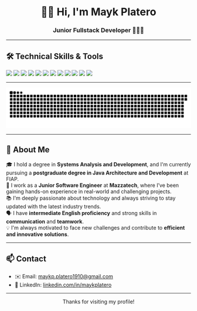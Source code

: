<h1 align="center">👋🏻 Hi, I'm Mayk Platero</h1>

<h3 align="center">Junior Fullstack Developer 👨🏻‍💻</h3>

---

## 🛠️ Technical Skills & Tools

<p align="left">
  <!-- Languages & Frameworks -->
  <img src="https://img.shields.io/badge/Java-ED8B00?style=for-the-badge&logo=java&logoColor=white"/>
  <img src="https://img.shields.io/badge/.NET-512BD4?style=for-the-badge&logo=dotnet&logoColor=white"/>
  <img src="https://img.shields.io/badge/Golang-00ADD8?style=for-the-badge&logo=go&logoColor=white"/>
  <img src="https://img.shields.io/badge/Node.js-339933?style=for-the-badge&logo=node.js&logoColor=white"/>
  <img src="https://img.shields.io/badge/Spring Boot-6DB33F?style=for-the-badge&logo=spring-boot&logoColor=white"/>

  <!-- Databases -->
  <img src="https://img.shields.io/badge/PostgreSQL-4169E1?style=for-the-badge&logo=postgresql&logoColor=white"/>

  <!-- Tools -->
  <img src="https://img.shields.io/badge/Git-F05032?style=for-the-badge&logo=git&logoColor=white"/>
  <img src="https://img.shields.io/badge/GitHub-181717?style=for-the-badge&logo=github&logoColor=white"/>
  <img src="https://img.shields.io/badge/Postman-FF6C37?style=for-the-badge&logo=postman&logoColor=white"/>
  <img src="https://img.shields.io/badge/DBeaver-372923?style=for-the-badge&logo=data&logoColor=white"/>
  <img src="https://img.shields.io/badge/IntelliJ IDEA-000000?style=for-the-badge&logo=intellij-idea&logoColor=white"/>
  <img src="https://img.shields.io/badge/VS Code-007ACC?style=for-the-badge&logo=visual-studio-code&logoColor=white"/>
</p>

---

<p align="center">
  <img src="https://github.com/MaykPlatero/MaykPlatero/blob/main/github-contribution-grid-snake.svg" alt="Snake animation" />
</p>

---

## 📖 About Me

🎓 I hold a degree in **Systems Analysis and Development**, and I'm currently pursuing a **postgraduate degree in Java Architecture and Development** at FIAP.  
🚀 I work as a **Junior Software Engineer** at **Mazzatech**, where I’ve been gaining hands-on experience in real-world and challenging projects.  
📚 I'm deeply passionate about technology and always striving to stay updated with the latest industry trends.  
🗣️ I have **intermediate English proficiency** and strong skills in **communication** and **teamwork**.  
💡 I'm always motivated to face new challenges and contribute to **efficient and innovative solutions**.

---

## 📫 Contact

- ✉️ Email: [maykp.platero1910@gmail.com](mailto:maykp.platero1910@gmail.com)  
- 💼 LinkedIn: [linkedin.com/in/maykplatero](https://linkedin.com/in/maykplatero)

---

<p align="center">Thanks for visiting my profile!</p>
